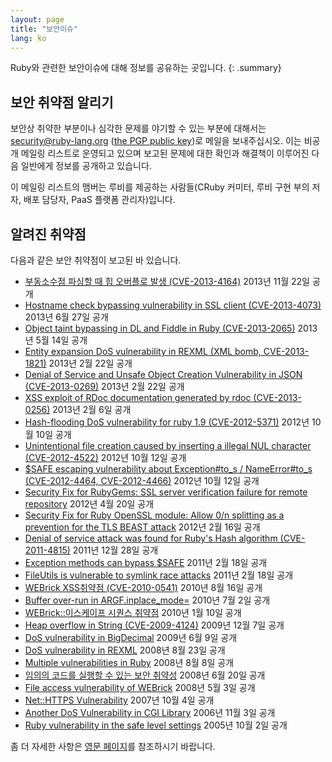 ```yaml
---
layout: page
title: "보안이슈"
lang: ko
---
```


Ruby와 관련한 보안이슈에 대해 정보를 공유하는 곳입니다.
{: .summary}

## 보안 취약점 알리기

보안상 취약한 부분이나 심각한 문제를 야기할 수 있는 부분에 대해서는
security@ruby-lang.org ([the PGP public key](/security.asc))로 메일을 보내주십시오. 이는
비공개 메일링 리스트로 운영되고 있으며 보고된 문제에 대한 확인과 해결책이 이루어진 다음 일반에게 정보를 공개하고 있습니다.

이 메일링 리스트의 맴버는 루비를 제공하는 사람들(CRuby 커미터, 루비 구현 부의
저자, 배포 담당자, PaaS 플랫폼 관리자)입니다.

## 알려진 취약점

다음과 같은 보안 취약점이 보고된 바 있습니다.

* [부동소수점 파싱할 때 힙 오버플로 발생
  (CVE-2013-4164)](/ko/news/2013/11/22/heap-overflow-in-floating-point-parsing-cve-2013-4164/)
  2013년 11월 22일 공개
* [Hostname check bypassing vulnerability in SSL client
  (CVE-2013-4073)](/en/news/2013/06/27/hostname-check-bypassing-vulnerability-in-openssl-client-cve-2013-4073/)
  2013년 6월 27일 공개
* [Object taint bypassing in DL and Fiddle in Ruby
  (CVE-2013-2065)](/en/news/2013/05/14/taint-bypass-dl-fiddle-cve-2013-2065/)
  2013년 5월 14일 공개
* [Entity expansion DoS vulnerability in REXML (XML bomb,
  CVE-2013-1821)][1]
  2013년 2월 22일 공개
* [Denial of Service and Unsafe Object Creation Vulnerability in JSON
  (CVE-2013-0269)][2]
  2013년 2월 22일 공개
* [XSS exploit of RDoc documentation generated by rdoc
  (CVE-2013-0256)][3]
  2013년 2월 6일 공개
* [Hash-flooding DoS vulnerability for ruby 1.9 (CVE-2012-5371)][4]
  2012년 10월 10일 공개
* [Unintentional file creation caused by inserting a illegal NUL
  character (CVE-2012-4522)][5]
  2012년 10월 12일 공개
* [$SAFE escaping vulnerability about Exception#to\_s / NameError#to\_s
  (CVE-2012-4464, CVE-2012-4466)][6]
  2012년 10월 12일 공개
* [Security Fix for RubyGems: SSL server verification failure for remote
  repository][7] 2012년 4월 20일 공개
* [Security Fix for Ruby OpenSSL module: Allow 0/n splitting as a
  prevention for the TLS BEAST attack][8]
  2012년 2월 16일 공개
* [Denial of service attack was found for Ruby\'s Hash algorithm
  (CVE-2011-4815)][9]
  2011년 12월 28일 공개
* [Exception methods can bypass $SAFE][10]
  2011년 2월 18일 공개
* [FileUtils is vulnerable to symlink race attacks][11]
  2011년 2월 18일 공개
* [WEBrick XSS취약점 (CVE-2010-0541)][12]
  2010년 8월 16일 공개
* [Buffer over-run in ARGF.inplace\_mode=][13]
  2010년 7월 2일 공개
* [WEBrick::이스케이프 시퀀스 취약점][14]
  2010년 1월 10일 공개
* [Heap overflow in String (CVE-2009-4124)][15]
  2009년 12월 7일 공개
* [DoS vulnerability in
  BigDecimal](/en/news/2009/06/09/dos-vulnerability-in-bigdecimal/)
  2009년 6월 9일 공개
* [DoS vulnerability in
  REXML](/en/news/2008/08/23/dos-vulnerability-in-rexml/)
  2008년 8월 23일 공개
* [Multiple vulnerabilities in
  Ruby](/en/news/2008/08/08/multiple-vulnerabilities-in-ruby/)
  2008년 8월 8일 공개
* [임의의 코드를 실행할 수 있는 보안
  취약성](/ko/news/2008/06/23/arbitrary-code-execution-vulnerabilities)
  2008년 6월 20일 공개
* [File access vulnerability of
  WEBrick](/en/news/2008/03/03/webrick-file-access-vulnerability/)
  2008년 5월 3일 공개
* [Net::HTTPS
  Vulnerability](/en/news/2007/10/04/net-https-vulnerability/)
  2007년 10월 4일 공개
* [Another DoS Vulnerability in CGI
  Library](/en/news/2006/12/04/another-dos-vulnerability-in-cgi-library/)
  2006년 11월 3일 공개
* [Ruby vulnerability in the safe level
  settings](/en/news/2005/10/03/ruby-vulnerability-in-the-safe-level-settings/)
  2005년 10월 2일 공개

좀 더 자세한 사항은 [영문 페이지](/en/security/)를 참조하시기 바랍니다.


[1]: /en/news/2013/02/22/rexml-dos-2013-02-22/
[2]: /en/news/2013/02/22/json-dos-cve-2013-0269/
[3]: /en/news/2013/02/06/rdoc-xss-cve-2013-0256/
[4]: /en/news/2012/11/09/ruby19-hashdos-cve-2012-5371/
[5]: /en/news/2012/10/12/poisoned-NUL-byte-vulnerability/
[6]: /en/news/2012/10/12/cve-2012-4464-cve-2012-4466/
[7]: /en/news/2012/04/20/ruby-1-9-3-p194-is-released/
[8]: /en/news/2012/02/16/security-fix-for-ruby-openssl-module-allow-0n-splitting-as-a-prevention-for-the-tls-beast-attack-/
[9]: /en/news/2011/12/28/denial-of-service-attack-was-found-for-rubys-hash-algorithm-cve-2011-4815/
[10]: /en/news/2011/02/18/exception-methods-can-bypass-safe/
[11]: /en/news/2011/02/18/fileutils-is-vulnerable-to-symlink-race-attacks/
[12]: /ko/news/2010/08/16/webrick-xss-cve-2010-0541/
[13]: /en/news/2010/07/02/ruby-1-9-1-p429-is-released/
[14]: /ko/news/2010/01/15/webrick-escape-sequence-injection/
[15]: /en/news/2009/12/07/heap-overflow-in-string/
